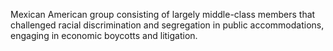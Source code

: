 Mexican American group consisting of largely middle-class members that challenged racial discrimination and segregation in public accommodations, engaging in economic boycotts and litigation.